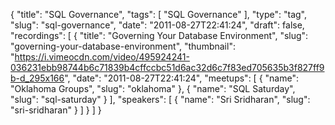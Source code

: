{
  "title": "SQL Governance",
  "tags": [
    "SQL Governance"
  ],
  "type": "tag",
  "slug": "sql-governance",
  "date": "2011-08-27T22:41:24",
  "draft": false,
  "recordings": [
    {
      "title": "Governing Your Database Environment",
      "slug": "governing-your-database-environment",
      "thumbnail": "https://i.vimeocdn.com/video/495924241-036231ebb98744b6c71839b4cffccbc51d6ac32d6c7f83ed705635b3f827ff9b-d_295x166",
      "date": "2011-08-27T22:41:24",
      "meetups": [
        {
          "name": "Oklahoma Groups",
          "slug": "oklahoma"
        },
        {
          "name": "SQL Saturday",
          "slug": "sql-saturday"
        }
      ],
      "speakers": [
        {
          "name": "Sri Sridharan",
          "slug": "sri-sridharan"
        }
      ]
    }
  ]
}